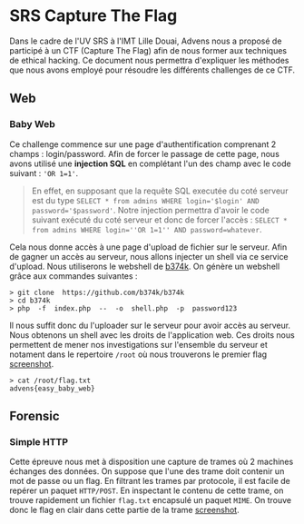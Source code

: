 # SRS Capture The Flag
Dans le cadre de l'UV SRS à l'IMT Lille Douai, Advens nous a proposé de participé à un CTF (Capture The Flag) afin de nous former aux techniques de ethical hacking.
Ce document nous permettra d'expliquer les méthodes que nous avons employé pour résoudre les différents challenges de ce CTF. 


## Web

### Baby Web
Ce challenge commence sur une page d'authentification comprenant 2 champs : login/password. Afin de forcer le passage de cette page, nous avons utilisé une **injection SQL** en complétant l'un des champ avec le code suivant : `'OR 1=1'`.
> En effet, en supposant que la requête SQL executée du coté serveur est du type `SELECT * from admins WHERE login='$login' AND password='$password'`. Notre injection permettra d'avoir le code suivant exécuté du coté serveur et donc de forcer l'accès : `SELECT * from admins WHERE login=''OR 1=1'' AND password=whatever`.

Cela nous donne accès à une page d'upload de fichier sur le serveur. Afin de gagner un accès au serveur, nous allons injecter un shell via ce service d'upload. Nous utiliserons le webshell de  [b374k](https://github.com/b374k/b374k).
On génère un webshell grâce aux commandes suivantes : 
```
> git clone  https://github.com/b374k/b374k
> cd b374k
> php  -f  index.php  --  -o  shell.php  -p  password123
```
Il nous suffit donc du l'uploader sur le serveur pour avoir accès au serveur. Nous obtenons un shell avec les droits de l'application web. Ces droits nous permettent de mener nos investigations sur l'ensemble du serveur et notament dans le repertoire `/root` où nous trouverons le premier flag [screenshot](https://raw.githubusercontent.com/migonidec/SRS_CTF/master/images/web/babyWeb/babyWeb_4.PNG). 
```
> cat /root/flag.txt
advens{easy_baby_web}
```


## Forensic

### Simple HTTP
Cette épreuve nous met à disposition une capture de trames où 2 machines échanges des données. 
On suppose que l'une des trame doit contenir un mot de passe ou un flag. En filtrant les trames par protocole, il est facile de repérer un paquet `HTTP/POST`. En inspectant le contenu de cette trame, on trouve rapidement un fichier `flag.txt` encapsulé un paquet `MIME`.  On trouve donc le flag en clair dans cette partie de la trame [screenshot](https://raw.githubusercontent.com/migonidec/SRS_CTF/master/images/forensic/simpleHTTP/simpleHTTP_1.PNG).